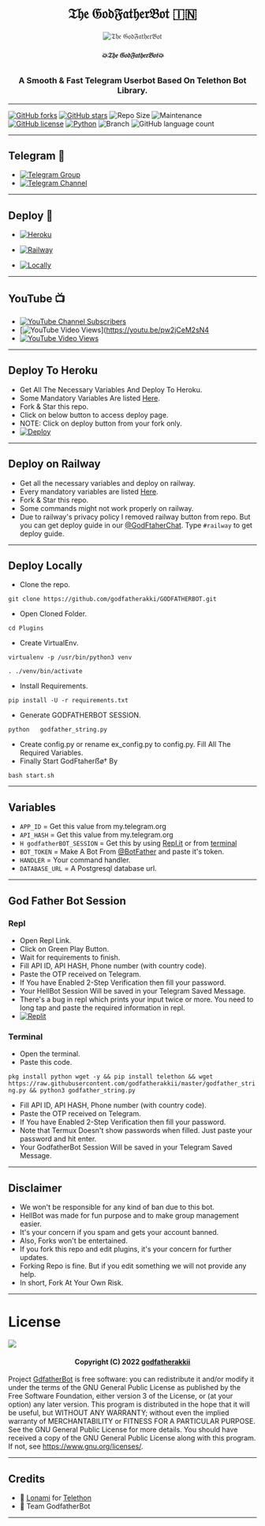 <h1 align="center">
  <b>𝔗𝔥𝔢 𝔊𝔬𝔡𝔉𝔞𝔱𝔥𝔢𝔯𝔅𝔬𝔱 🇮🇳</b>
</h1>

<p align="center">
  <img src="https://telegra.ph/file/311e014e444cc43ac226a.jpg" alt="𝔗𝔥𝔢 𝔊𝔬𝔡𝔉𝔞𝔱𝔥𝔢𝔯𝔅𝔬𝔱">
</p>

<h6 align="center">
  <b>💥𝔗𝔥𝔢 𝔊𝔬𝔡𝔉𝔞𝔱𝔥𝔢𝔯𝔅𝔬𝔱💥</b>
</h6>

<h3 align="center">
  <b>A Smooth & Fast Telegram Userbot Based On Telethon Bot Library.</b>
</h3>

------
[![GitHub forks](https://img.shields.io/github/forks/godfatherakkii/GODFATHERBOT?&style=flat-square&logo=github)](https://github.com/godfatherakkii/GODFATHERBOT/fork)
[![GitHub stars](https://img.shields.io/github/stars/godfatherakkii/GODFATHERBOT?&style=flat-square&logo=github)](https://github.com/godfatherakkii/GODFATHERBOT/stargazers)
![Repo Size](https://img.shields.io/github/repo-size/godfatherakkii/GODFATHERBOT?&style=flat-square&logo=github)
![Maintenance](https://img.shields.io/badge/Maintained%3F-yes-green?&style=flat-square)
[![GitHub license](https://img.shields.io/github/license/godfatherakkii/GODFATHERBOT?&style=flat-square&logo=github)](https://github.com/godfatherakkii/GODFATHERBOT/blob/master/LICENSE)
[![Python](https://img.shields.io/badge/Python-v3.9-blue)](https://www.python.org/)
![Branch](https://img.shields.io/badge/Branch-Master-orange)
![GitHub language count](https://img.shields.io/github/languages/count/godfatherakkii/GODFATHERBOT?color=Pink&label=Language&style=flat-square)

------
## Telegram 🏪
- [![Telegram Group](https://img.shields.io/badge/Telegram-Group-brightgreen)](https://t.me/GODFATHERCHAT)
- [![Telegram Channel](https://img.shields.io/badge/Telegram-Channel-brightgreen)](https://t.me/GODFATHERUSERBOT)

------
## Deploy 🚀
- [![Heroku](https://te.legra.ph/file/ede81a233c0a1b9ac91e8.jpg)](#Deploy-To-Heroku)

- [![Railway](https://te.legra.ph/file/4124226c3706a43a4ab0b.jpg)](#Deploy-on-Railway)

- [![Locally](https://te.legra.ph/file/5b202e3aea219923b584c.jpg)](#Deploy-Locally)

------
## YouTube 📺
- [![YouTube Channel Subscribers](https://img.shields.io/youtube/channel/subscribers/UC7Jr0FnRApx5nJJQ?style=social)](https://youtube.com/channel/UC7Jr0FnRApx5nJASUfOjqJQ)
- [![YouTube Video Views](https://img.shields.io/youtube/views/pw2jCeM2sN4?label=Tutorial+•+Heroku+•e=social)](https://youtu.be/pw2jCeM2sN4
- [![YouTube Video Views](https://img.shields.io/youtube/views/8RRFOMU?label=Tutorial+•+Railway+•&style=social)](https://youtu.be/8RRFObBQSMU)

------
## Deploy To Heroku
- Get All The Necessary Variables And Deploy To Heroku.
- Some Mandatory Variables Are listed [Here](#Variables).
- Fork & Star this repo.
- Click on below button to access deploy page.
- NOTE: Click on deploy button from your fork only.
- [![Deploy](https://www.herokucdn.com/deploy/button.svg)](https://heroku.com/deploy)

------
## Deploy on Railway
- Get all the necessary variables and deploy on railway.
- Every mandatory variables are listed [Here](#Variables).
- Fork & Star this repo.
- Some commands might not work properly on railway.
- Due to railway's privacy policy I removed railway button from repo. But you can get deploy guide in our [@GodFtaherChat](https://t.me/godfatheruserbot). Type `#railway` to get deploy guide.

------
## Deploy Locally

- Clone the repo. 

`git clone https://github.com/godfatherakki/GODFATHERBOT.git`
- Open Cloned Folder.

`cd Plugins`
- Create VirtualEnv.

`virtualenv -p /usr/bin/python3 venv`

`. ./venv/bin/activate`
- Install Requirements.

`pip install -U -r requirements.txt`
- Generate GODFATHERBOT SESSION.

`python   godfather_string.py`
- Create config.py or rename ex_config.py to config.py. Fill All The Required Variables.
- Finally Start GodFtaherẞø† By

`bash start.sh`

------
## Variables

- `APP_ID`  =  Get this value from my.telegram.org
- `API_HASH`  =  Get this value from my.telegram.org
- `H godfatherBOT_SESSION`  =  Get this by using [Repl.it](#Repl) or from [terminal](#Terminal)
- `BOT_TOKEN`  =  Make A Bot From [@BotFather](https://t.me/botfather) and paste it's token.
- `HANDLER`  =  Your command handler.
- `DATABASE_URL`  =  A Postgresql database url.

------
##  God Father Bot Session

### Repl
- Open Repl Link.
- Click on Green Play Button.
- Wait for requirements to finish.
- Fill API ID, API HASH, Phone number (with country code).
- Paste the OTP received on Telegram.
- If You have Enabled 2-Step Verification then fill your password.
- Your HellBot Session Will be saved in your Telegram Saved Message.
- There's a bug in repl which prints your input twice or more. You need to long tap and paste the required information in repl.
- [![Replit](https://te.legra.ph/file/3d8e8ae4e1a2f1bc03a33.jpg)](https://replit.com/@godfatherakkii/GODFATHERBOT)

### Terminal
- Open the terminal.
- Paste this code.

`pkg install python wget -y && pip install telethon && wget https://raw.githubusercontent.com/godfatherakkii/master/godfather_string.py && python3 godfather_string.py`
- Fill API ID, API HASH, Phone number (with country code).
- Paste the OTP received on Telegram.
- If You have Enabled 2-Step Verification then fill your password.
- Note that Termux Doesn't show passwords when filled. Just paste your password and hit enter.
- Your GodfatherBot Session Will be saved in your Telegram Saved Message.

------
## Disclaimer
- We won't be responsible for any kind of ban due to this bot.
- HellBot was made for fun purpose and to make group management easier.
- It's your concern if you spam and gets your account banned.
- Also, Forks won't be entertained.
- If you fork this repo and edit plugins, it's your concern for further updates.
- Forking Repo is fine. But if you edit something we will not provide any help.
- In short, Fork At Your Own Risk.

------
# License

![](https://www.gnu.org/graphics/gplv3-or-later.png)

<h4 align="center">Copyright (C) 2022 <a href="https://github.com/godfatherakkii">godfatherakkii</a></h4>

Project [GdfatherBot](https://github.com/godfatherakkii/GODFATHERBOT) is free software: you can redistribute it and/or modify
it under the terms of the GNU General Public License as published by
the Free Software Foundation, either version 3 of the License, or
(at your option) any later version.
This program is distributed in the hope that it will be useful,
but WITHOUT ANY WARRANTY; without even the implied warranty of
MERCHANTABILITY or FITNESS FOR A PARTICULAR PURPOSE.  See the
GNU General Public License for more details.
You should have received a copy of the GNU General Public License
along with this program. If not, see <https://www.gnu.org/licenses/>.

------
## Credits

- 💖 [Lonami](https://github.com/Lonami) for [Telethon](https://github.com/LonamiWebs/Telethon)
- 💖 Team GodfatherBot

------
